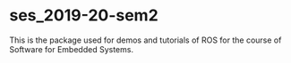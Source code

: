 # ses_2019-20-sem2
This is the package used for demos and tutorials of ROS for the course of Software for Embedded Systems. 
